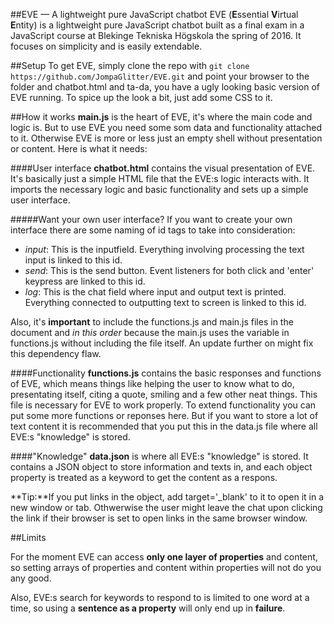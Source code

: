 ##EVE &mdash; A lightweight pure JavaScript chatbot
EVE (**E**ssential **V**irtual **E**ntity) is a lightweight pure JavaScript chatbot built as a final exam in a JavaScript course at Blekinge Tekniska Högskola the spring of 2016. It focuses on simplicity and is easily extendable.

##Setup
To get EVE, simply clone the repo with `git clone https://github.com/JompaGlitter/EVE.git` and point your browser to the folder and chatbot.html and ta-da, you have a ugly looking basic version of EVE running. To spice up the look a bit, just add some CSS to it.

##How it works
**main.js** is the heart of EVE, it's where the main code and logic is. But to use EVE you need some som data and functionality attached to it. Otherwise EVE is more or less just an empty shell without presentation or content. Here is what it needs:

####User interface
**chatbot.html** contains the visual presentation of EVE. It's basically just a simple HTML file that the EVE:s logic interacts with. It imports the necessary logic and basic functionality and sets up a simple user interface.

#####Want your own user interface?
If you want to create your own interface there are some naming of id tags to take into consideration:

* _input_: This is the inputfield. Everything involving processing the text input is linked to this id.
* _send_: This is the send button. Event listeners for both click and 'enter' keypress are linked to this id.
* _log_: This is the chat field where input and output text is printed. Everything connected to outputting text to screen is linked to this id.

Also, it's **important** to include the functions.js and main.js files in the document and _in this order_ because the main.js uses the variable in functions.js without including the file itself. An update further on might fix this dependency flaw.

####Functionality
**functions.js** contains the basic responses and functions of EVE, which means things like helping the user to know what to do, presentating itself, citing a quote, smiling and a few other neat things. This file is necessary for EVE to work properly. To extend functionality you can put some more functions or reponses here. But if you want to store a lot of text content it is recommended that you put this in the data.js file where all EVE:s "knowledge" is stored.

####"Knowledge"
**data.json** is where all EVE:s "knowledge" is stored. It contains a JSON object to store information and texts in, and each object property is treated as a keyword to get the content as a respons.

**Tip:**If you put links in the object, add target='_blank' to it to open it in a new window or tab. Othwerwise the user might leave the chat upon clicking the link if their browser is set to open links in the same browser window.


##Limits

For the moment EVE can access **only one layer of properties** and content, so setting arrays of properties and content within properties will not do you any good.

Also, EVE:s search for keywords to respond to is limited to one word at a time, so using a **sentence as a property** will only end up in **failure**.
